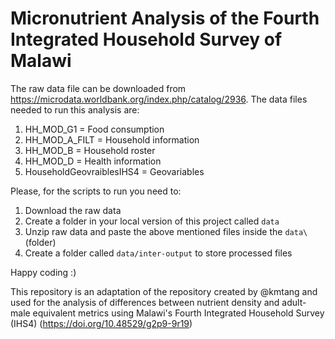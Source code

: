 # Micronutrient Analysis of the Fourth Integrated Household Survey of Malawi


The raw data file can be downloaded from https://microdata.worldbank.org/index.php/catalog/2936. The data files needed to run this analysis are:

1. HH_MOD_G1 = Food consumption
2. HH_MOD_A_FILT = Household information
3. HH_MOD_B = Household roster
4. HH_MOD_D = Health information
5. HouseholdGeovraiblesIHS4 = Geovariables

Please, for the scripts to run you need to:

1. Download the raw data 
2. Create a folder in your local version of this project called `data`
3. Unzip raw data and paste the above mentioned files inside the `data\` (folder)
4. Create a folder called `data/inter-output` to store processed files

Happy coding :)


This repository is an adaptation of the repository created by @kmtang and used for the analysis of differences between nutrient density and adult-male equivalent metrics using Malawi's Fourth Integrated Household Survey (IHS4) (https://doi.org/10.48529/g2p9-9r19)
